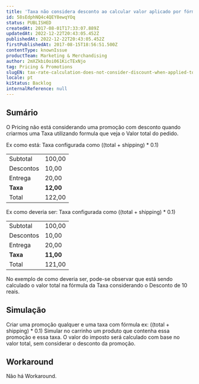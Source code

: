 ```yaml
---
title: 'Taxa não considera desconto ao calcular valor aplicado por fórmula'
id: 58sEdphNQ4c4QEY8ewqYOq
status: PUBLISHED
createdAt: 2017-08-01T17:33:07.889Z
updatedAt: 2022-12-22T20:43:05.452Z
publishedAt: 2022-12-22T20:43:05.452Z
firstPublishedAt: 2017-08-15T18:56:51.500Z
contentType: knownIssue
productTeam: Marketing & Merchandising
author: 2mXZkbi0oi061KicTExNjo
tag: Pricing & Promotions
slugEN: tax-rate-calculation-does-not-consider-discount-when-applied-to-formula
locale: pt
kiStatus: Backlog
internalReference: null
---
```


## Sumário

O Pricing não está considerando uma promoção com desconto quando criarmos uma Taxa utilizando formula que veja o Valor total do pedido.

Ex como está:
Taxa configurada como ((total + shipping) * 0.1)

|||
|-|-|
|Subtotal|100,00|
|Descontos|10,00|
|Entrega|20,00|
|__Taxa__|__12,00__|
|Total|122,00|


Ex como deveria ser:
Taxa configurada como ((total + shipping) * 0.1)

|||
|-|-|
|Subtotal|100,00|
|Descontos|10,00|
|Entrega|20,00|
|__Taxa__|__11,00__|
|Total|121,00|

No exemplo de como deveria ser, pode-se observar que está sendo calculado o valor total na fórmula da Taxa considerando o Desconto de 10 reais.

## Simulação

Criar uma promoção qualquer e uma taxa com fórmula ex: ((total + shipping) * 0.1)
Simular no carrinho um produto que contenha essa promoção e essa taxa.
O valor do imposto será calculado com base no valor total, sem considerar o desconto da promoção.

## Workaround

Não há Workaround.

